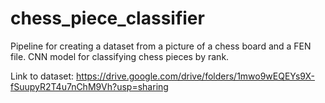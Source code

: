 # chess_piece_classifier
Pipeline for creating a dataset from a picture of a chess board and a FEN file.  CNN model for classifying chess pieces by rank.

Link to dataset: https://drive.google.com/drive/folders/1mwo9wEQEYs9X-fSuupyR2T4u7nChM9Vh?usp=sharing

